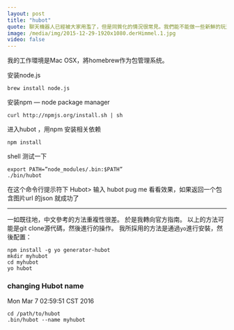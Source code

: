 ```yaml
---
layout: post
title: "hubot"
quote: 聊天機器人已經被大家用濫了，但是同質化的情況很常見。我們能不能做一些新鮮的玩法呢？
image: /media/img/2015-12-29-1920x1080.derHimmel.1.jpg
video: false
---
```


我的工作環境是Mac OSX，將homebrew作为包管理系统。

安装node.js

    brew install node.js

安装npm — node package manager

    curl http://npmjs.org/install.sh | sh

进入hubot ，用npm 安装相关依赖

    npm install

shell 测试一下

    export PATH=”node_modules/.bin:$PATH”
    ./bin/hubot

在这个命令行提示符下
Hubot>
输入 hubot pug me 看看效果，如果返回一个包含图片url 的json 就成功了

---

一如既往地，中文參考的方法重複性很差。
於是我轉向官方指南。
以上的方法可能是git clone源代碼，然後進行的操作。
我所採用的方法是通過`yo`進行安裝，然後配置：

    npm install -g yo generator-hubot
    mkdir myhubot
    cd myhubot
    yo hubot


### changing Hubot name
Mon Mar  7 02:59:51 CST 2016

    cd /path/to/hubot
    .bin/hubot --name myhubot
